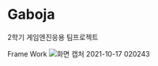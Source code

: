 # Gaboja
 2학기 게임엔진응용 팀프로젝트 
 
 Frame Work
![화면 캡처 2021-10-17 020243](https://user-images.githubusercontent.com/64351062/137596035-70825030-2d1b-4c8d-8e0a-bafa2788d3ce.png)
